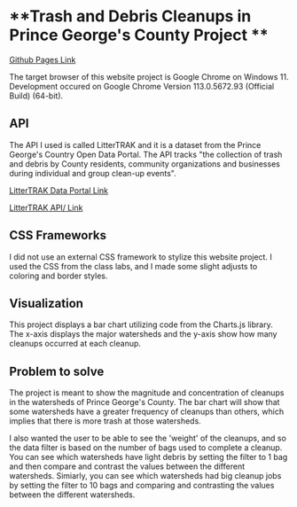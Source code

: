 
# **Trash and Debris Cleanups in Prince George's County Project **

[Github Pages Link](https://andychan33.github.io/inst377-domain-final-project/)

The target browser of this website project is Google Chrome on Windows 11.
Development occured on Google Chrome Version 113.0.5672.93 (Official Build) (64-bit).

## API
The API I used is called LitterTRAK and it is a dataset from the Prince George's
Country Open Data Portal. The API tracks "the collection of trash and debris 
by County residents, community organizations and businesses during individual 
and group clean-up events". 

[LitterTRAK Data Portal Link](https://data.princegeorgescountymd.gov/Environment/LitterTRAK/9tsa-iner)

[LitterTRAK API/ Link](https://data.princegeorgescountymd.gov/resource/9tsa-iner.json)

## CSS Frameworks
I did not use an external CSS framework to stylize this website project. I used
the CSS from the class labs, and I made some slight adjusts to coloring and border
styles. 

## Visualization
This project displays a bar chart utilizing code from the Charts.js library.
The x-axis displays the major watersheds and the y-axis show how many cleanups
occurred at each cleanup. 

## Problem to solve
The project is meant to show the magnitude and concentration of cleanups in the 
watersheds of Prince George's County. The bar chart will show that some watersheds
have a greater frequency of cleanups than others, which implies that there is more
trash at those watersheds.

I also wanted the user to be able to see the 'weight' of the cleanups, and so the
data filter is based on the number of bags used to complete a cleanup. You can see
which watersheds have light debris by setting the filter to 1 bag and then compare
and contrast the values between the different watersheds. Simiarly, you can see which
watersheds had big cleanup jobs by setting the filter to 10 bags and comparing and contrasting the values between the different watersheds.  
